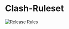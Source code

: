 # Clash-Ruleset

![Release Rules](https://github.com/rixCloud-Inc/Clash-Ruleset/workflows/Release%20Rules/badge.svg)
